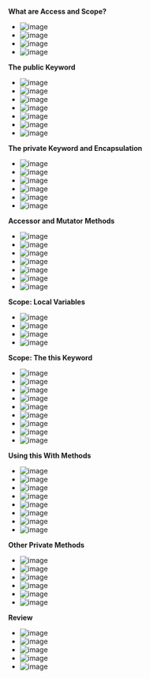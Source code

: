 **What are Access and Scope?**
- ![image](https://github.com/user-attachments/assets/e0810538-1f31-4eff-a6bb-89d311daee37)
- ![image](https://github.com/user-attachments/assets/9f4dc22c-9b18-4b82-80f4-f6b7edfd2b9c)
- ![image](https://github.com/user-attachments/assets/929ec56b-04c5-4d8b-94ec-5e3a72c2a272)
- ![image](https://github.com/user-attachments/assets/82f1ea0f-6c0b-41b0-9650-c109c57a92e8)

**The public Keyword**
- ![image](https://github.com/user-attachments/assets/08fdb2ea-566b-48cb-a8dc-21b5bbced581)
- ![image](https://github.com/user-attachments/assets/4f5425d9-85ab-4938-916a-398d5bf97ef0)
- ![image](https://github.com/user-attachments/assets/af655297-499c-4865-b7e3-fa6ceb5b35ad)
- ![image](https://github.com/user-attachments/assets/1b2d7bcb-e415-40f2-856b-53f20764fb14)
- ![image](https://github.com/user-attachments/assets/ec74694a-b64f-4197-a605-c0bd3f645f72)
- ![image](https://github.com/user-attachments/assets/8a043306-9ef2-4fc9-a848-eac25d1274e2)
- ![image](https://github.com/user-attachments/assets/0eedb7bd-d633-42a4-a58c-07072bc804fe)

**The private Keyword and Encapsulation**
- ![image](https://github.com/user-attachments/assets/f4fe7ad5-3358-40b3-8862-a176b7be7b05)
- ![image](https://github.com/user-attachments/assets/1384ae10-98d2-4dcd-bf42-de942212b8fc)
- ![image](https://github.com/user-attachments/assets/508ecbcd-a0b1-4072-9659-12b38422a584)
- ![image](https://github.com/user-attachments/assets/6f69a324-def6-40bd-be89-5b3104794858)
- ![image](https://github.com/user-attachments/assets/b54dbc38-7616-4694-8a5f-411d8ca0eae7)
- ![image](https://github.com/user-attachments/assets/23a92629-7c36-40a0-b9cb-919b867f1ea2)

**Accessor and Mutator Methods**
- ![image](https://github.com/user-attachments/assets/97f2f4c0-02a2-49cc-8d8e-7d8a92753397)
- ![image](https://github.com/user-attachments/assets/fdce1e67-3f7d-4771-ae2d-891c9d5bc9cf)
- ![image](https://github.com/user-attachments/assets/b283cee4-5c68-49ff-9368-0806a19e4f8b)
- ![image](https://github.com/user-attachments/assets/5493b4b6-c9c7-4c91-81c9-134fd6edcf08)
- ![image](https://github.com/user-attachments/assets/7e89a76a-90fc-4fdf-bc58-a6811bd8858a)
- ![image](https://github.com/user-attachments/assets/fe19bc35-0a66-4bd5-b88a-8871cf4c6ed9)
- ![image](https://github.com/user-attachments/assets/892838c4-4d92-4ec7-8a92-837e9e77639b)

**Scope: Local Variables**
- ![image](https://github.com/user-attachments/assets/a147a8e5-38da-4498-b450-d269dc41e447)
- ![image](https://github.com/user-attachments/assets/4b426e94-44d3-418e-b728-5c066141c8d7)
- ![image](https://github.com/user-attachments/assets/1ccb60cf-5b48-497a-95fa-410169ebe64f)
- ![image](https://github.com/user-attachments/assets/e88b64ca-edec-476b-85ff-b83cbf7eb7ab)

**Scope: The this Keyword**
- ![image](https://github.com/user-attachments/assets/62812d18-ce21-4edf-a526-502e3a572993)
- ![image](https://github.com/user-attachments/assets/23aa5f0e-4654-414c-8ad5-df8f717ef8eb)
- ![image](https://github.com/user-attachments/assets/5569183b-a5f3-4a98-8386-610dedbbb590)
- ![image](https://github.com/user-attachments/assets/52d6d87a-0ae2-4596-b16e-58327ac32a83)
- ![image](https://github.com/user-attachments/assets/35ad0d86-b4e6-49cc-9d5f-8f3d9ce66543)
- ![image](https://github.com/user-attachments/assets/f06f1bcc-dcc9-4c5b-ab52-ad2b1f276650)
- ![image](https://github.com/user-attachments/assets/88bddfba-3fb7-44e0-ab19-51bc77bec8ad)
- ![image](https://github.com/user-attachments/assets/3b7ebef2-92ed-4f05-97b4-b529c7f312fb)
- ![image](https://github.com/user-attachments/assets/4dd5419e-014e-4e4a-a297-43718f88122a)

**Using this With Methods**
- ![image](https://github.com/user-attachments/assets/257a3265-9f2a-4d60-8a4c-df441e9e7e03)
- ![image](https://github.com/user-attachments/assets/19980251-194d-4ae4-ad6e-dadf40790377)
- ![image](https://github.com/user-attachments/assets/5fd76fbe-ef9a-4055-be8a-e411e22d9049)
- ![image](https://github.com/user-attachments/assets/1f3e228d-7daa-44b4-b126-c1440df9aa13)
- ![image](https://github.com/user-attachments/assets/ce6fefde-61a9-40cb-8839-5304e38c4cc0)
- ![image](https://github.com/user-attachments/assets/f2682a7b-6d9d-4494-95df-203ef8e72915)
- ![image](https://github.com/user-attachments/assets/a7382098-1d26-40cc-aa91-f19f1452ab85)
- ![image](https://github.com/user-attachments/assets/24d4a04b-02a8-42d6-966f-1edc23e1ed45)

**Other Private Methods**
- ![image](https://github.com/user-attachments/assets/7361924a-d5ec-4660-aecb-0959a7e915e5)
- ![image](https://github.com/user-attachments/assets/a3917dfe-4aeb-4391-b0f0-b7229bb99a48)
- ![image](https://github.com/user-attachments/assets/0037c7f5-3aed-4f77-8eaf-f69377f2c244)
- ![image](https://github.com/user-attachments/assets/77c2e57e-68e7-4ad6-ace9-14254e9bcdb6)
- ![image](https://github.com/user-attachments/assets/f79b97aa-8fa7-4e5e-9e2b-b05d9187247c)
- ![image](https://github.com/user-attachments/assets/8e66d04d-7538-40b3-9d52-d654bce06d32)

**Review**
- ![image](https://github.com/user-attachments/assets/08486fda-db17-400d-a54a-5158163988b9)
- ![image](https://github.com/user-attachments/assets/e4f5c1e8-c922-4d20-b6ca-137531488247)
- ![image](https://github.com/user-attachments/assets/eef3b6aa-da03-4ff0-b75b-99c2561a977c)
- ![image](https://github.com/user-attachments/assets/4295656e-eca2-4816-8566-a7acc80696c2)
- ![image](https://github.com/user-attachments/assets/3f2551a1-2761-4b5f-b6d2-ce3b1f2a48b4)






















